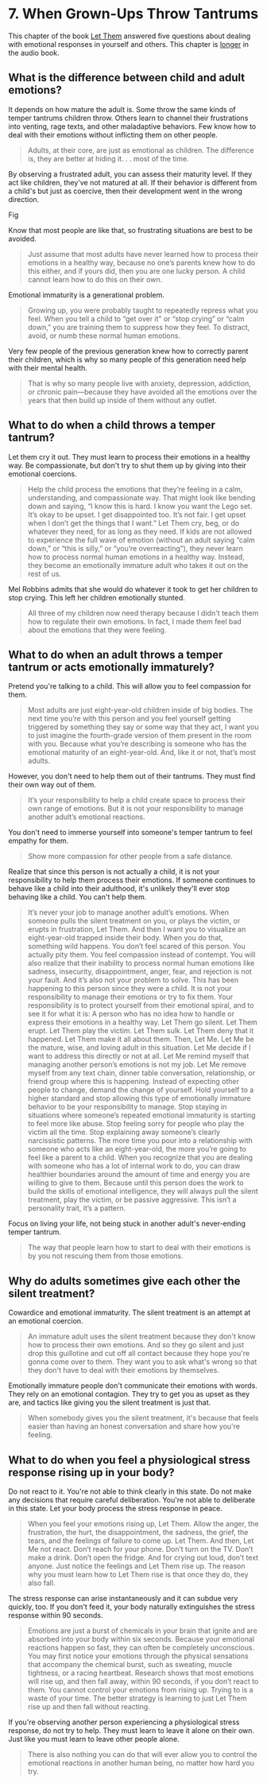 # 7. When Grown-Ups Throw Tantrums

This chapter of the book [Let Them](../../../2025/10/14/let-them.md) answered five questions about dealing with emotional responses in yourself and others. This chapter is [longer](https://writecomments.com/transcripts/?md5=8b1296c39aebc88ce03dd9c531f2393f) in the audio book.

## What is the difference between child and adult emotions? 

It depends on how mature the adult is. Some throw the same kinds of temper tantrums children throw. Others learn to channel their frustrations into venting, rage texts, and other maladaptive behaviors. Few know how to deal with their emotions without inflicting them on other people.

> Adults, at their core, are just as emotional as children. The difference is, they are better at hiding it. . . most of the time.

By observing a frustrated adult, you can assess their maturity level. If they act like children, they've not matured at all. If their behavior is different from a child's but just as coercive, then their development went in the wrong direction.

Fig

Know that most people are like that, so frustrating situations are best to be avoided.

> Just assume that most adults have never learned how to process their emotions in a healthy way, because no one’s parents knew how to do this either, and if yours did, then you are one lucky person. A child cannot learn how to do this on their own.

Emotional immaturity is a generational problem.

> Growing up, you were probably taught to repeatedly repress what you feel. When you tell a child to “get over it” or “stop crying” or “calm down,” you are training them to suppress how they feel. To distract, avoid, or numb these normal human emotions.

Very few people of the previous generation knew how to correctly parent their children, which is why so many people of this generation need help with their mental health.

> That is why so many people live with anxiety, depression, addiction, or chronic pain—because they have avoided all the emotions over the years that then build up inside of them without any outlet.

## What to do when a child throws a temper tantrum?

Let them cry it out. They must learn to process their emotions in a healthy way. Be compassionate, but don't try to shut them up by giving into their emotional coercions.

> Help the child process the emotions that they’re feeling in a calm, understanding, and compassionate way. That might look like bending down and saying, “I know this is hard. I know you want the Lego set. It’s okay to be upset. I get disappointed too. It’s not fair. I get upset when I don’t get the things that I want.” Let Them cry, beg, or do whatever they need, for as long as they need. If kids are not allowed to experience the full wave of emotion (without an adult saying “calm down,” or “this is silly,” or “you’re overreacting”), they never learn how to process normal human emotions in a healthy way. Instead, they become an emotionally immature adult who takes it out on the rest of us.

Mel Robbins admits that she would do whatever it took to get her children to stop crying. This left her children emotionally stunted.

> All three of my children now need therapy because I didn't teach them how to regulate their own emotions. In fact, I made them feel bad about the emotions that they were feeling.

## What to do when an adult throws a temper tantrum or acts emotionally immaturely?

Pretend you're talking to a child. This will allow you to feel compassion for them.

> Most adults are just eight-year-old children inside of big bodies. The next time you’re with this person and you feel yourself getting triggered by something they say or some way that they act, I want you to just imagine the fourth-grade version of them present in the room with you. Because what you’re describing is someone who has the emotional maturity of an eight-year-old. And, like it or not, that’s most adults.

However, you don't need to help them out of their tantrums. They must find their own way out of them.

> It’s your responsibility to help a child create space to process their own range of emotions. But it is not your responsibility to manage another adult’s emotional reactions.

You don't need to immerse yourself into someone's temper tantrum to feel empathy for them.

> Show more compassion for other people from a safe distance.

Realize that since this person is not actually a child, it is not your responsibility to help them process their emotions. If someone continues to behave like a child into their adulthood, it's unlikely they'll ever stop behaving like a child. You can't help them.

> It’s never your job to manage another adult’s emotions. When someone pulls the silent treatment on you, or plays the victim, or erupts in frustration, Let Them. And then I want you to visualize an eight-year-old trapped inside their body. When you do that, something wild happens. You don’t feel scared of this person. You actually pity them. You feel compassion instead of contempt. You will also realize that their inability to process normal human emotions like sadness, insecurity, disappointment, anger, fear, and rejection is not your fault. And it’s also not your problem to solve. This has been happening to this person since they were a child. It is not your responsibility to manage their emotions or try to fix them. Your responsibility is to protect yourself from their emotional spiral, and to see it for what it is: A person who has no idea how to handle or express their emotions in a healthy way. Let Them go silent. Let Them erupt. Let Them play the victim. Let Them sulk. Let Them deny that it happened. Let Them make it all about them. Then, Let Me. Let Me be the mature, wise, and loving adult in this situation. Let Me decide if I want to address this directly or not at all. Let Me remind myself that managing another person’s emotions is not my job. Let Me remove myself from any text chain, dinner table conversation, relationship, or friend group where this is happening. Instead of expecting other people to change, demand the change of yourself. Hold yourself to a higher standard and stop allowing this type of emotionally immature behavior to be your responsibility to manage. Stop staying in situations where someone’s repeated emotional immaturity is starting to feel more like abuse. Stop feeling sorry for people who play the victim all the time. Stop explaining away someone’s clearly narcissistic patterns. The more time you pour into a relationship with someone who acts like an eight-year-old, the more you’re going to feel like a parent to a child. When you recognize that you are dealing with someone who has a lot of internal work to do, you can draw healthier boundaries around the amount of time and energy you are willing to give to them. Because until this person does the work to build the skills of emotional intelligence, they will always pull the silent treatment, play the victim, or be passive aggressive. This isn’t a personality trait, it’s a pattern.

Focus on living your life, not being stuck in another adult's never-ending temper tantrum.

> The way that people learn how to start to deal with their emotions is by you not rescuing them from those emotions.

## Why do adults sometimes give each other the silent treatment? 

Cowardice and emotional immaturity. The silent treatment is an attempt at an emotional coercion.

> An immature adult uses the silent treatment because they don't know how to process their own emotions. And so they go silent and just drop this guillotine and cut off all contact because they hope you're gonna come over to them. They want you to ask what's wrong so that they don't have to deal with their emotions by themselves.

Emotionally immature people don't communicate their emotions with words. They rely on an emotional contagion. They try to get you as upset as they are, and tactics like giving you the silent treatment is just that.

> When somebody gives you the silent treatment, it's because that feels easier than having an honest conversation and share how you're feeling.

## What to do when you feel a physiological stress response rising up in your body?

Do not react to it. You're not able to think clearly in this state. Do not make any decisions that require careful deliberation. You're not able to deliberate in this state. Let your body process the stress response in peace.

> When you feel your emotions rising up, Let Them. Allow the anger, the frustration, the hurt, the disappointment, the sadness, the grief, the tears, and the feelings of failure to come up. Let Them. And then, Let Me not react. Don’t reach for your phone. Don’t turn on the TV. Don’t make a drink. Don’t open the fridge. And for crying out loud, don’t text anyone. Just notice the feelings and Let Them rise up. The reason why you must learn how to Let Them rise is that once they do, they also fall.

The stress response can arise instantaneously and it can subdue very quickly, too. If you don't feed it, your body naturally extinguishes the stress response within 90 seconds.

> Emotions are just a burst of chemicals in your brain that ignite and are absorbed into your body within six seconds. Because your emotional reactions happen so fast, they can often be completely unconscious. You may first notice your emotions through the physical sensations that accompany the chemical burst, such as sweating, muscle tightness, or a racing heartbeat. Research shows that most emotions will rise up, and then fall away, within 90 seconds, if you don’t react to them. You cannot control your emotions from rising up. Trying to is a waste of your time. The better strategy is learning to just Let Them rise up and then fall without reacting.

If you're observing another person experiencing a physiological stress response, do not try to help. They must learn to leave it alone on their own. Just like you must learn to leave other people alone.

> There is also nothing you can do that will ever allow you to control the emotional reactions in another human being, no matter how hard you try.
